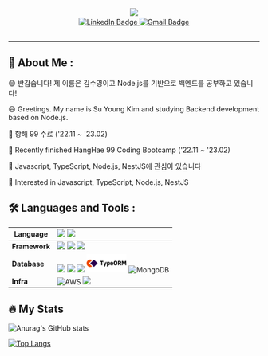 <div id="header" align="center">
  <img src="https://media.giphy.com/media/v1.Y2lkPTc5MGI3NjExMDZiODNhMzhhNzFkMzVmN2JmZWIxZGM0OTI3MjgzOTM3ODkwZTMwZSZjdD1z/CAIgh8LKFbIciGx5Qe/giphy.gif" width="100"/>
</div>

<div id="badges" align="center">
  <a href="https://www.linkedin.com/in/su-young-kim-77609a187/">
    <img src="https://img.shields.io/badge/LinkedIn-blue?style=for-the-badge&logo=linkedin&logoColor=white" alt="LinkedIn Badge"/>
  </a>
  <a href=mailto:"alan.kim1105@gmail.com">
  <img src="https://img.shields.io/badge/Gmail-red?style=for-the-badge&logo=gmail&logoColor=white" alt="Gmail Badge"/>
  </a>
</div>

<div id="badges" align="center">
  <img src="https://komarev.com/ghpvc/?username=alan-rla&style=flat-square&color=blue" alt=""/>
</div>

---

## 💬 About Me :
😄 반갑습니다! 제 이름은 김수영이고 Node.js를 기반으로 백엔드를 공부하고 있습니다!

😄 Greetings. My name is Su Young Kim and studying Backend development based on Node.js.

🌱 항해 99 수료 ('22.11 ~ '23.02)

🌱 Recently finished HangHae 99 Coding Bootcamp ('22.11 ~ '23.02)

🔭 Javascript, TypeScript, Node.js, NestJS에 관심이 있습니다

🔭 Interested in Javascript, TypeScript, Node.js, NestJS

## :hammer_and_wrench: Languages and Tools :

|Language|<img src="https://img.shields.io/badge/JavaScript-323330?style=for-the-badge&logo=javascript&logoColor=F7DF1E"/>&nbsp;<img src="https://img.shields.io/badge/TypeScript-007ACC?style=for-the-badge&logo=typescript&logoColor=white"/>&nbsp;|
|---|:---|
|**Framework**|<img src="https://img.shields.io/badge/Node.js-339933?style=for-the-badge&logo=nodedotjs&logoColor=white"/>&nbsp;<img src="https://img.shields.io/badge/Express.js-000000?style=for-the-badge&logo=express&logoColor=white"/>&nbsp;<img src="https://img.shields.io/badge/nestjs-E0234E?style=for-the-badge&logo=nestjs&logoColor=white"/>&nbsp;|
|**Database**| <img src="https://img.shields.io/badge/MySQL-005C84?style=for-the-badge&logo=mysql&logoColor=white"/>&nbsp;<img src="https://img.shields.io/badge/Sequelize-52B0E7?style=for-the-badge&logo=Sequelize&logoColor=white"/>&nbsp;<img src="https://img.shields.io/badge/redis-CC0000.svg?&style=for-the-badge&logo=redis&logoColor=white"/>&nbsp;<img src="https://github.com/typeorm/typeorm/raw/master/resources/logo_big.png" title="TypeORM" alt="TypeORM" width="80" height="37"/>&nbsp;![MongoDB](https://img.shields.io/badge/MongoDB-%234ea94b.svg?style=for-the-badge&logo=mongodb&logoColor=white)|
|**Infra**| ![AWS](https://img.shields.io/badge/AWS-%23FF9900.svg?style=for-the-badge&logo=amazon-aws&logoColor=white) <img src="https://img.shields.io/badge/Nginx-009639?style=for-the-badge&logo=nginx&logoColor=white"/>&nbsp;|

## 🔥 My Stats

![Anurag's GitHub stats](https://github-readme-stats.vercel.app/api?username=alan-rla&show_icons=true&theme=radical)

[![Top Langs](https://github-readme-stats.vercel.app/api/top-langs/?username=alan-rla&layout=compact&theme=vision-friendly-dark)](https://github.com/anuraghazra/github-readme-stats)

<!--
**alan-rla/alan-rla** is a ✨ _special_ ✨ repository because its `README.md` (this file) appears on your GitHub profile.

Here are some ideas to get you started:

- 🔭 I’m currently working on ...
- 🌱 I’m currently learning ...
- 👯 I’m looking to collaborate on ...
- 🤔 I’m looking for help with ...
- 💬 Ask me about ...
- 📫 How to reach me: ...
- 😄 Pronouns: ...
- ⚡ Fun fact: ...
-->
